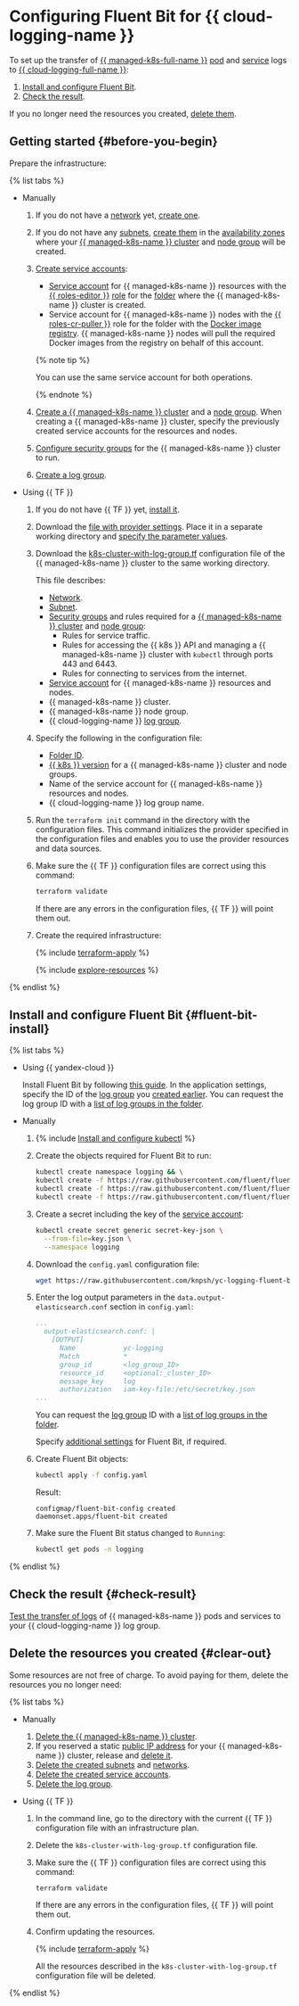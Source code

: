 # Configuring Fluent Bit for {{ cloud-logging-name }}

To set up the transfer of [{{ managed-k8s-full-name }}](../../managed-kubernetes/) [pod](../../managed-kubernetes/concepts/index.md#pod) and [service](../../managed-kubernetes/concepts/index.md#service) logs to [{{ cloud-logging-full-name }}](../../logging/):
1. [Install and configure Fluent Bit](#fluent-bit-install).
1. [Check the result](#check-result).

If you no longer need the resources you created, [delete them](#clear-out).

## Getting started {#before-you-begin}

Prepare the infrastructure:

{% list tabs %}

- Manually

   1. If you do not have a [network](../../vpc/concepts/network.md#network) yet, [create one](../../vpc/operations/network-create.md).
   1. If you do not have any [subnets](../../vpc/concepts/network.md#subnet), [create them](../../vpc/operations/subnet-create.md) in the [availability zones](../../overview/concepts/geo-scope.md) where your [{{ managed-k8s-name }} cluster](../../managed-kubernetes/concepts/index.md#kubernetes-cluster) and [node group](../../managed-kubernetes/concepts/index.md#node-group) will be created.
   1. [Create service accounts](../../iam/operations/sa/create.md):
      * [Service account](../../iam/concepts/users/service-accounts.md) for {{ managed-k8s-name }} resources with the [{{ roles-editor }}](../../iam/concepts/access-control/roles.md#editor) [role](../../iam/concepts/access-control/roles.md) for the [folder](../../resource-manager/concepts/resources-hierarchy.md#folder) where the {{ managed-k8s-name }} cluster is created.
      * Service account for {{ managed-k8s-name }} nodes with the [{{ roles-cr-puller }}](../../iam/concepts/access-control/roles.md#cr-images-puller) role for the folder with the [Docker image](../../container-registry/concepts/docker-image.md) [registry](../../container-registry/concepts/registry.md). {{ managed-k8s-name }} nodes will pull the required Docker images from the registry on behalf of this account.

      {% note tip %}

      You can use the same service account for both operations.

      {% endnote %}

   1. [Create a {{ managed-k8s-name }} cluster](../../managed-kubernetes/operations/kubernetes-cluster/kubernetes-cluster-create.md#kubernetes-cluster-create) and a [node group](../../managed-kubernetes/operations/node-group/node-group-create.md#node-group-create). When creating a {{ managed-k8s-name }} cluster, specify the previously created service accounts for the resources and nodes.
   1. [Configure security groups](../../managed-kubernetes/operations/connect/security-groups.md) for the {{ managed-k8s-name }} cluster to run.
   1. [Create a log group](../../logging/operations/create-group.md).

- Using {{ TF }}

   1. If you do not have {{ TF }} yet, [install it](../../tutorials/infrastructure-management/terraform-quickstart.md#install-terraform).
   1. Download the [file with provider settings](https://github.com/yandex-cloud/examples/tree/master/tutorials/terraform/provider.tf). Place it in a separate working directory and [specify the parameter values](../../tutorials/infrastructure-management/terraform-quickstart.md#configure-provider).
   1. Download the [k8s-cluster-with-log-group.tf](https://github.com/yandex-cloud/examples/tree/master/tutorials/terraform/managed-kubernetes/k8s-cluster-with-log-group.tf) configuration file of the {{ managed-k8s-name }} cluster to the same working directory.

      This file describes:
      * [Network](../../vpc/concepts/network.md#network).
      * [Subnet](../../vpc/concepts/network.md#subnet).
      * [Security groups](../../managed-kubernetes/operations/connect/security-groups.md) and rules required for a [{{ managed-k8s-name }} cluster](../../managed-kubernetes/concepts/index.md#kubernetes-cluster) and [node group](../../managed-kubernetes/concepts/index.md#node-group):
         * Rules for service traffic.
         * Rules for accessing the {{ k8s }} API and managing a {{ managed-k8s-name }} cluster with `kubectl` through ports 443 and 6443.
         * Rules for connecting to services from the internet.
      * [Service account](../../iam/concepts/users/service-accounts.md) for {{ managed-k8s-name }} resources and nodes.
      * {{ managed-k8s-name }} cluster.
      * {{ managed-k8s-name }} node group.
      * {{ cloud-logging-name }} [log group](../../logging/concepts/log-group.md).
   1. Specify the following in the configuration file:
      * [Folder ID](../../resource-manager/operations/folder/get-id.md).
      * [{{ k8s }} version](../../managed-kubernetes/concepts/release-channels-and-updates.md) for a {{ managed-k8s-name }} cluster and node groups.
      * Name of the service account for {{ managed-k8s-name }} resources and nodes.
      * {{ cloud-logging-name }} log group name.
   1. Run the `terraform init` command in the directory with the configuration files. This command initializes the provider specified in the configuration files and enables you to use the provider resources and data sources.
   1. Make sure the {{ TF }} configuration files are correct using this command:

      ```bash
      terraform validate
      ```

      If there are any errors in the configuration files, {{ TF }} will point them out.
   1. Create the required infrastructure:

      {% include [terraform-apply](../../_includes/mdb/terraform/apply.md) %}

      {% include [explore-resources](../../_includes/mdb/terraform/explore-resources.md) %}

{% endlist %}

## Install and configure Fluent Bit {#fluent-bit-install}

{% list tabs %}

- Using {{ yandex-cloud }}

   Install Fluent Bit by following [this guide](../../managed-kubernetes/operations/applications/fluentbit.md). In the application settings, specify the ID of the [log group](../../logging/concepts/log-group.md) you [created earlier](#before-you-begin). You can request the log group ID with a [list of log groups in the folder](../../logging/operations/list.md).

- Manually

   1. {% include [Install and configure kubectl](../../_includes/managed-kubernetes/kubectl-install.md) %}
   1. Create the objects required for Fluent Bit to run:

      ```bash
      kubectl create namespace logging && \
      kubectl create -f https://raw.githubusercontent.com/fluent/fluent-bit-kubernetes-logging/master/fluent-bit-service-account.yaml && \
      kubectl create -f https://raw.githubusercontent.com/fluent/fluent-bit-kubernetes-logging/master/fluent-bit-role-1.22.yaml && \
      kubectl create -f https://raw.githubusercontent.com/fluent/fluent-bit-kubernetes-logging/master/fluent-bit-role-binding-1.22.yaml
      ```

   1. Create a secret including the key of the [service account](../../iam/concepts/users/service-accounts.md):

      ```bash
      kubectl create secret generic secret-key-json \
        --from-file=key.json \
        --namespace logging
      ```

   1. Download the `config.yaml` configuration file:

      ```bash
      wget https://raw.githubusercontent.com/knpsh/yc-logging-fluent-bit-example/main/config.yaml
      ```

   1. Enter the log output parameters in the `data.output-elasticsearch.conf` section in `config.yaml`:

      ```yaml
      ...
        output-elasticsearch.conf: |
          [OUTPUT]
            Name            yc-logging
            Match           *
            group_id        <log_group_ID>
            resource_id     <optional:_cluster_ID>
            message_key     log
            authorization   iam-key-file:/etc/secret/key.json
      ...
      ```

      You can request the [log group](../../logging/concepts/log-group.md) ID with a [list of log groups in the folder](../../logging/operations/list.md).

      Specify [additional settings](https://github.com/yandex-cloud/fluent-bit-plugin-yandex#configuration-parameters) for Fluent Bit, if required.
   1. Create Fluent Bit objects:

      ```bash
      kubectl apply -f config.yaml
      ```

      Result:

      ```text
      configmap/fluent-bit-config created
      daemonset.apps/fluent-bit created
      ```

   1. Make sure the Fluent Bit status changed to `Running`:

      ```bash
      kubectl get pods -n logging
      ```

{% endlist %}

## Check the result {#check-result}

[Test the transfer of logs](../../logging/operations/read-logs.md) of {{ managed-k8s-name }} pods and services to your {{ cloud-logging-name }} log group.

## Delete the resources you created {#clear-out}

Some resources are not free of charge. To avoid paying for them, delete the resources you no longer need:

{% list tabs %}

- Manually

   1. [Delete the {{ managed-k8s-name }} cluster](../../managed-kubernetes/operations/kubernetes-cluster/kubernetes-cluster-delete.md).
   1. If you reserved a static [public IP address](../../vpc/concepts/address.md#public-addresses) for your {{ managed-k8s-name }} cluster, release and [delete it](../../vpc/operations/address-delete.md).
   1. [Delete the created subnets](../../vpc/operations/subnet-delete.md) and [networks](../../vpc/operations/network-delete.md).
   1. [Delete the created service accounts](../../iam/operations/sa/delete.md).
   1. [Delete the log group](../../logging/operations/delete-group.md).

- Using {{ TF }}

   1. In the command line, go to the directory with the current {{ TF }} configuration file with an infrastructure plan.
   1. Delete the `k8s-cluster-with-log-group.tf` configuration file.
   1. Make sure the {{ TF }} configuration files are correct using this command:

      ```bash
      terraform validate
      ```

      If there are any errors in the configuration files, {{ TF }} will point them out.
   1. Confirm updating the resources.

      {% include [terraform-apply](../../_includes/mdb/terraform/apply.md) %}

      All the resources described in the `k8s-cluster-with-log-group.tf` configuration file will be deleted.

{% endlist %}